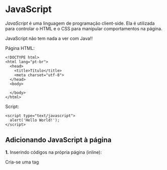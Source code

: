 # JavaScript

*JavaScript* é uma linguagem de programação client-side. Ela é utilizada para controlar o HTML e o CSS para manipular comportamentos na página.

JavaScript não tem nada a ver com Java!!

Página HTML:

    <!DOCTYPE html>
    <html lang="pt-br">
      <head>
        <title>Título</title>
        <meta charset="utf-8">
      </head>
      <body>
 
      </body>
    </html>


Script:

    <script type="text/javascript">
      alert('Hello World!');
    </script>


## Adicionando JavaScript à página

**1.** Inserindo códigos na própria página (inline):

Cria-se uma tag <script>, informando que o valor do atributo 'type' é 'text/javascript', então, coloca-se o código JavaScript dentro dessa tag.

Exemplo:

    <script type="text/javascript">
      alert('Hello World!');
    </script>


**2.** Relacionando um arquivo externo na página:

Exemplo 1 - adicionando um JavaScript do nosso projeto:

    <script type="text/javascript" src="js/script.js"></script>

Exemplo 2 - adicionando um JavaScript da internet:

Nesse exemplo, é carregado o framework JavaScript jQuery disponibilizado pela Google por um serviço de hospedagem de libraries (bibliotecas) JavaScript. Disponível em https://developers.google.com/speed/libraries/devguide?hl=pt-br#jquery:

    <script type="text/javascript" src="//ajax.googleapis.com/ajax/libs/jquery/1.10.2/jquery.min.js"></script>

    <script type="text/javascript" src="//ajax.googleapis.com/ajax/libs/jquery/1.10.2/jquery.min.js">
